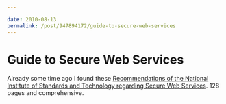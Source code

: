 ```yaml
---

date: 2010-08-13
permalink: /post/947894172/guide-to-secure-web-services
---
```


# Guide to Secure Web Services

Already some time ago I found these [Recommendations of the National Institute of Standards and Technology regarding Secure Web Services](http://csrc.nist.gov/publications/nistpubs/800-95/SP800-95.pdf). 128 pages and comprehensive.